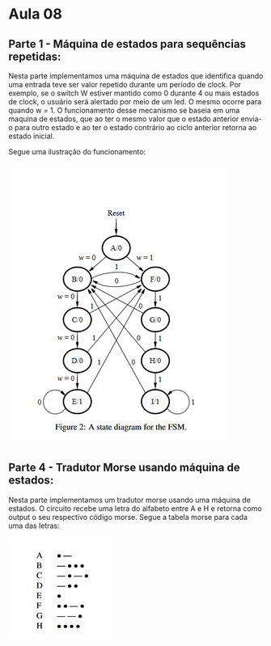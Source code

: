 # Aula 08

## Parte 1 - Máquina de estados para sequências repetidas:

Nesta parte implementamos uma máquina de estados que identifica quando uma entrada teve ser valor repetido durante um período de clock. Por exemplo, se o switch W estiver mantido como 0 durante 4 ou mais estados de clock, o usuário será alertado por meio de um led. O mesmo ocorre para quando w = 1. O funcionamento desse mecanismo se baseia em uma maquina de estados, que ao ter o mesmo valor que o estado anterior envia-o para outro estado e ao ter o estado contrário ao ciclo anterior retorna ao estado inicial.

Segue uma ilustração do funcionamento: 

<img src="imgs/p1f1.png">

## Parte 4 - Tradutor Morse usando máquina de estados:

Nesta parte implementamos um tradutor morse usando uma máquina de estados. O circuito recebe uma letra do alfabeto entre A e H e retorna como output o seu respectivo código morse. Segue a tabela morse para cada uma das letras:

<img src="imgs/p2f1.jpg">
